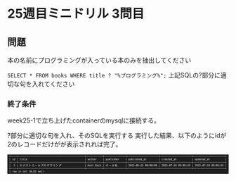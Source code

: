 # 25週目ミニドリル 3問目

## 問題

本の名前にプログラミングが入っている本のみを抽出してください

`SELECT * FROM books WHERE title ? "%プログラミング%";`
上記SQLの?部分に適切な句を入れてください

### 終了条件
week25-1で立ち上げたcontainerのmysqlに接続する。

?部分に適切な句を入れ、そのSQLを実行する
実行した結果、以下のようにidが2のレコードだけがが表示されれば完了。

![picture 3](./images/c1c759281b9d9b7597fce3dd77376354771680a5d36fe5daa1745cd11735499e.png)  




